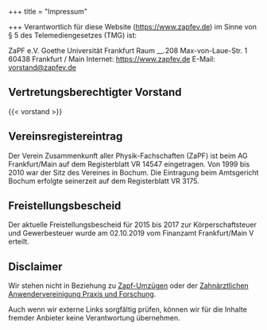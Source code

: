 ﻿+++
title = "Impressum"

+++
Verantwortlich für diese Website (https://www.zapfev.de) im Sinne von § 5 des Telemediengesetzes (TMG) ist:

ZaPF e.V.
Goethe Universität Frankfurt
Raum __.208
Max-von-Laue-Str. 1
60438 Frankfurt / Main
Internet: https://www.zapfev.de
E-Mail: [vorstand@zapfev.de](mailto:vorstand@zapfev.de)

## Vertretungsberechtigter Vorstand

{{< vorstand >}}

## Vereinsregistereintrag

Der Verein Zusammenkunft aller Physik-Fachschaften (ZaPF) ist beim AG Frankfurt/Main auf dem Registerblatt VR 14547 eingetragen.
Von 1999 bis 2010 war der Sitz des Vereines in Bochum. Die Eintragung beim Amtsgericht Bochum erfolgte seinerzeit auf dem Registerblatt VR 3175.

## Freistellungsbescheid

Der aktuelle Freistellungsbescheid für 2015 bis 2017 zur Körperschaftsteuer und Gewerbesteuer wurde am 02.10.2019 vom Finanzamt Frankfurt/Main V erteilt.

## Disclaimer

Wir stehen nicht in Beziehung zu [Zapf-Umzügen](https://www.zapf.de/) oder der [Zahnärztlichen Anwendervereinigung Praxis und Forschung](https://www.zapf.org/).

Auch wenn wir externe Links sorgfältig prüfen, können wir für die Inhalte fremder Anbieter keine Verantwortung übernehmen.

